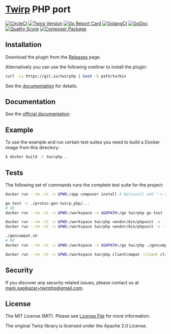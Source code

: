 # [Twirp](https://twitchtv.github.io/twirp/) PHP port

[![CircleCI](https://circleci.com/gh/twirphp/twirp.svg?style=svg)](https://circleci.com/gh/twirphp/twirp)
[![Twirp Version](http://img.shields.io/badge/twirp%20version-v5-orange.svg?style=flat-square)](https://twitchtv.github.io/twirp/docs/spec_v5.html)
[![Go Report Card](https://goreportcard.com/badge/github.com/twirphp/twirp?style=flat-square)](https://goreportcard.com/report/github.com/twirphp/twirp)
[![GolangCI](https://golangci.com/badges/github.com/twirphp/twirp.svg)](https://golangci.com)
[![GoDoc](http://img.shields.io/badge/godoc-reference-5272B4.svg?style=flat-square)](https://godoc.org/github.com/twirphp/twirp)
[![Quality Score](https://img.shields.io/scrutinizer/g/twirphp/twirp.svg?style=flat-square)](https://scrutinizer-ci.com/g/twirphp/twirp)
[![Composer Package](http://img.shields.io/badge/composer-twirp%2Ftwirp-green.svg?style=flat-square)](https://packagist.org/packages/twirp/twirp)


## Installation

Download the plugin from the [Releases](https://github.com/twirphp/twirp/releases) page.

Alternatively you can use the following oneliner to install the plugin:

```bash
curl -Ls https://git.io/twirphp | bash -b path/to/bin
```

See the [documentation](https://twirphp.readthedocs.io/en/latest/getting-started/installation.html) for details.


## Documentation

See the [official documentation](http://twirphp.readthedocs.io).


## Example

To use the example and run certain test suites you need to build a Docker image from this directory:

```bash
$ docker build -t twirphp .
```


## Tests

The following set of commands runs the complete test suite for the project:

```bash
docker run --rm -it -v $PWD:/app composer install # Optionall add "-v $COMPOSER_HOME:/tmp" to the docker command

go test -v ./protoc-gen-twirp_php/...
# OR
docker run --rm -it -v $PWD:/workspace -v $GOPATH:/go twirphp go test -v ./protoc-gen-twirp_php/...

docker run --rm -it -v $PWD:/workspace twirphp vendor/bin/phpunit -v
docker run --rm -it -v $PWD:/workspace twirphp vendor/bin/phpunit -v --group example

./gencompat.sh
# OR
docker run --rm -it -v $PWD:/workspace -v $GOPATH:/go twirphp ./gencompat.sh

docker run --rm -it -v $PWD:/workspace twirphp clientcompat -client clientcompat/compat.sh
```


## Security

If you discover any security related issues, please contact us at [mark.sagikazar+twirphp@gmail.com](mailto:mark.sagikazar+twirphp@gmail.com).


## License

The MIT License (MIT). Please see [License File](LICENSE) for more information.

The original Twirp library is licensed under the Apache 2.0 License.
